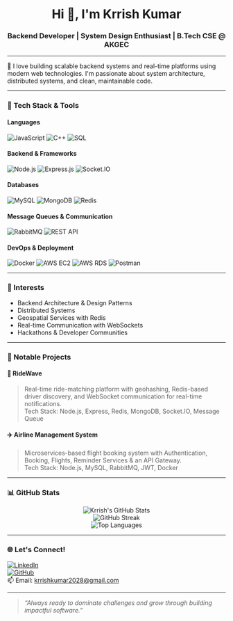 <h1 align="center">Hi 👋, I'm Krrish Kumar</h1>
<h3 align="center">Backend Developer | System Design Enthusiast | B.Tech CSE @ AKGEC</h3>

---

🔧 I love building scalable backend systems and real-time platforms using modern web technologies. I'm passionate about system architecture, distributed systems, and clean, maintainable code.

---

### 🚀 Tech Stack & Tools

#### Languages
![JavaScript](https://img.shields.io/badge/-JavaScript-black?style=flat-square&logo=javascript)
![C++](https://img.shields.io/badge/-C++-00599C?style=flat-square&logo=cplusplus)
![SQL](https://img.shields.io/badge/-SQL-4479A1?style=flat-square&logo=mysql)

#### Backend & Frameworks
![Node.js](https://img.shields.io/badge/-Node.js-339933?style=flat-square&logo=node.js)
![Express.js](https://img.shields.io/badge/-Express.js-000000?style=flat-square&logo=express)
![Socket.IO](https://img.shields.io/badge/-Socket.IO-010101?style=flat-square&logo=socket.io)

#### Databases
![MySQL](https://img.shields.io/badge/-MySQL-4479A1?style=flat-square&logo=mysql)
![MongoDB](https://img.shields.io/badge/-MongoDB-47A248?style=flat-square&logo=mongodb)
![Redis](https://img.shields.io/badge/-Redis-DC382D?style=flat-square&logo=redis)

#### Message Queues & Communication
![RabbitMQ](https://img.shields.io/badge/-RabbitMQ-FF6600?style=flat-square&logo=rabbitmq)
![REST API](https://img.shields.io/badge/-REST%20API-02569B?style=flat-square&logo=api)

#### DevOps & Deployment
![Docker](https://img.shields.io/badge/-Docker-2496ED?style=flat-square&logo=docker)
![AWS EC2](https://img.shields.io/badge/-AWS%20EC2-232F3E?style=flat-square&logo=amazon-aws)
![AWS RDS](https://img.shields.io/badge/-AWS%20RDS-527FFF?style=flat-square&logo=amazon-aws)
![Postman](https://img.shields.io/badge/-Postman-FF6C37?style=flat-square&logo=postman)

---

### 🧠 Interests
- Backend Architecture & Design Patterns
- Distributed Systems
- Geospatial Services with Redis
- Real-time Communication with WebSockets
- Hackathons & Developer Communities

---

### 📂 Notable Projects

#### 🔧 RideWave
> Real-time ride-matching platform with geohashing, Redis-based driver discovery, and WebSocket communication for real-time notifications.  
Tech Stack: Node.js, Express, Redis, MongoDB, Socket.IO, Message Queue

#### ✈️ Airline Management System
> Microservices-based flight booking system with Authentication, Booking, Flights, Reminder Services & an API Gateway.  
Tech Stack: Node.js, MySQL, RabbitMQ, JWT, Docker

---

### 📊 GitHub Stats

<p align="center">
  <img src="https://github-readme-stats.vercel.app/api?username=KrrishKumar125&show_icons=true&theme=github_dark&count_private=true" alt="Krrish's GitHub Stats" />
  <br/>
  <img src="https://github-readme-streak-stats.herokuapp.com/?user=KrrishKumar125&theme=github-dark" alt="GitHub Streak" />
  <br/>
  <img src="https://github-readme-stats.vercel.app/api/top-langs/?username=KrrishKumar125&layout=compact&theme=github_dark" alt="Top Languages" />
</p>

---

### 🌐 Let's Connect!

[![LinkedIn](https://img.shields.io/badge/-LinkedIn-blue?style=flat-square&logo=linkedin&logoColor=white)](https://www.linkedin.com/in/krrishkumar125/)  
[![GitHub](https://img.shields.io/badge/-GitHub-181717?style=flat-square&logo=github)](https://github.com/KrrishKumar125)  
📫 Email: krrishkumar2028@gmail.com

---

> *“Always ready to dominate challenges and grow through building impactful software.”*
